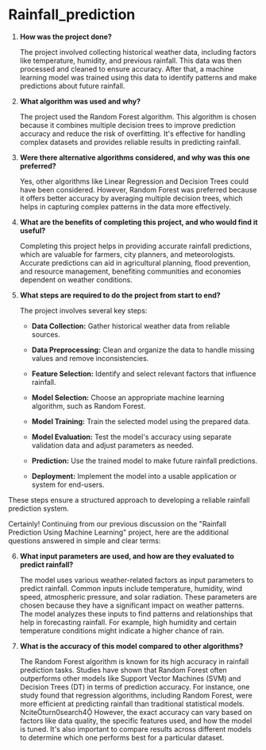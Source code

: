 # Rainfall_prediction



1. **How was the project done?**

   The project involved collecting historical weather data, including factors like temperature, humidity, and previous rainfall. This data was then processed and cleaned to ensure accuracy. After that, a machine learning model was trained using this data to identify patterns and make predictions about future rainfall.

2. **What algorithm was used and why?**

   The project used the Random Forest algorithm. This algorithm is chosen because it combines multiple decision trees to improve prediction accuracy and reduce the risk of overfitting. It's effective for handling complex datasets and provides reliable results in predicting rainfall.

3. **Were there alternative algorithms considered, and why was this one preferred?**

   Yes, other algorithms like Linear Regression and Decision Trees could have been considered. However, Random Forest was preferred because it offers better accuracy by averaging multiple decision trees, which helps in capturing complex patterns in the data more effectively.

4. **What are the benefits of completing this project, and who would find it useful?**

   Completing this project helps in providing accurate rainfall predictions, which are valuable for farmers, city planners, and meteorologists. Accurate predictions can aid in agricultural planning, flood prevention, and resource management, benefiting communities and economies dependent on weather conditions.

5. **What steps are required to do the project from start to end?**

   The project involves several key steps:

   - **Data Collection:** Gather historical weather data from reliable sources.

   - **Data Preprocessing:** Clean and organize the data to handle missing values and remove inconsistencies.

   - **Feature Selection:** Identify and select relevant factors that influence rainfall.

   - **Model Selection:** Choose an appropriate machine learning algorithm, such as Random Forest.

   - **Model Training:** Train the selected model using the prepared data.

   - **Model Evaluation:** Test the model's accuracy using separate validation data and adjust parameters as needed.

   - **Prediction:** Use the trained model to make future rainfall predictions.

   - **Deployment:** Implement the model into a usable application or system for end-users.

These steps ensure a structured approach to developing a reliable rainfall prediction system.

Certainly! Continuing from our previous discussion on the "Rainfall Prediction Using Machine Learning" project, here are the additional questions answered in simple and clear terms:

6. **What input parameters are used, and how are they evaluated to predict rainfall?**

   The model uses various weather-related factors as input parameters to predict rainfall. Common inputs include temperature, humidity, wind speed, atmospheric pressure, and solar radiation. These parameters are chosen because they have a significant impact on weather patterns. The model analyzes these inputs to find patterns and relationships that help in forecasting rainfall. For example, high humidity and certain temperature conditions might indicate a higher chance of rain.

7. **What is the accuracy of this model compared to other algorithms?**

   The Random Forest algorithm is known for its high accuracy in rainfall prediction tasks. Studies have shown that Random Forest often outperforms other models like Support Vector Machines (SVM) and Decision Trees (DT) in terms of prediction accuracy. For instance, one study found that regression algorithms, including Random Forest, were more efficient at predicting rainfall than traditional statistical models. citeturn0search4 However, the exact accuracy can vary based on factors like data quality, the specific features used, and how the model is tuned. It's also important to compare results across different models to determine which one performs best for a particular dataset.

 
